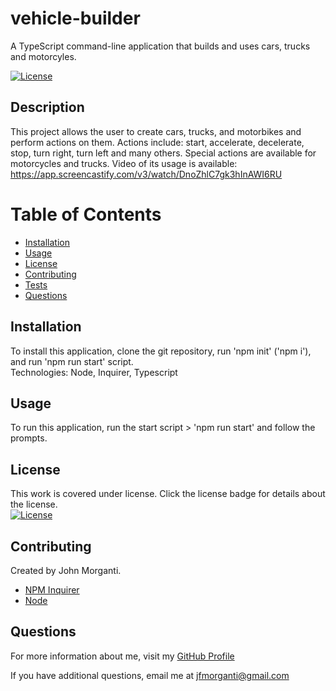 # vehicle-builder
A TypeScript command-line application that builds and uses cars, trucks and motorcyles.  


[![License](https://img.shields.io/badge/License-Apache_2.0-blue.svg)](https://opensource.org/licenses/Apache-2.0)

## Description

This project allows the user to create cars, trucks, and motorbikes and perform actions on them. Actions include: start, accelerate, decelerate, stop, turn right, turn left and many others.  Special actions are available for motorcycles and trucks.  Video of its usage is available: https://app.screencastify.com/v3/watch/DnoZhlC7gk3hInAWI6RU

# Table of Contents

- [Installation](#installation)
- [Usage](#usage)
- [License](#license)
- [Contributing](#contributing)
- [Tests](#tests)
- [Questions](#questions)

## Installation

To install this application, clone the git repository, run 'npm init' ('npm i'), and run 'npm run start' script.  
Technologies: Node, Inquirer, Typescript

## Usage

To run this application, run the start script > 'npm run start' and follow the prompts. 

## License

This work is covered under license. Click the license badge for details about the license.  
[![License](https://img.shields.io/badge/License-Apache_2.0-blue.svg)](https://opensource.org/licenses/Apache-2.0)

## Contributing

Created by John Morganti. 

- [NPM Inquirer](https://www.npmjs.com/package/inquirer)
- [Node](https://nodejs.org/)


## Questions

For more information about me, visit my [GitHub Profile](https://github.com/jfmorganti)

If you have additional questions, email me at [jfmorganti@gmail.com](mailto:jfmorganti@gmail.com)

